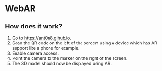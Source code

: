 # WebAR
## How does it work?
1. Go to <https://ant0n8.gihub.io>.
2. Scan the QR code on the left of the screem using a device which has AR support like a phone for example.
3. Enable camera access.
4. Point the camera to the marker on the right of the screen.
5. The 3D model should now be displayed using AR.
